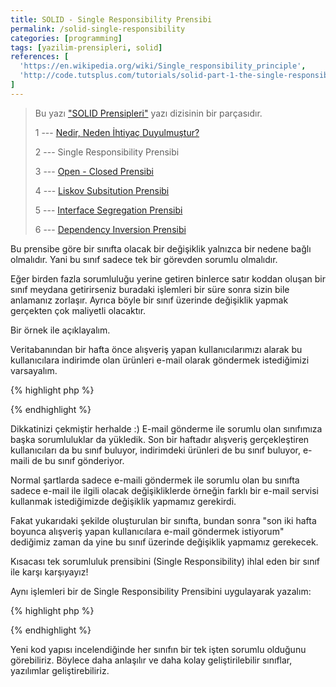 ```yaml
---
title: SOLID - Single Responsibility Prensibi
permalink: /solid-single-responsibility
categories: [programming]
tags: [yazilim-prensipleri, solid]
references: [
  'https://en.wikipedia.org/wiki/Single_responsibility_principle',
  'http://code.tutsplus.com/tutorials/solid-part-1-the-single-responsibility-principle--net-36074'
]
---
```


> Bu yazı ["SOLID Prensipleri"](/seriler/solid-prensipleri) yazı dizisinin bir parçasıdır.
>
> 1 --- [Nedir, Neden İhtiyaç Duyulmuştur?](/solid-nedir-neden-ihtiyac-duyulmustur)
>
> 2 --- Single Responsibility Prensibi
>
> 3 --- [Open - Closed Prensibi](/solid-open-closed)
>
> 4 --- [Liskov Subsitution Prensibi](/solid-liskov-subsitution)
>
> 5 --- [Interface Segregation Prensibi](/solid-interface-segregation)
>
> 6 --- [Dependency Inversion Prensibi](/solid-dependency-inversion)

Bu prensibe göre bir sınıfta olacak bir değişiklik yalnızca bir nedene bağlı olmalıdır. Yani bu sınıf sadece tek bir görevden sorumlu olmalıdır. 

Eğer birden fazla sorumluluğu yerine getiren binlerce satır koddan oluşan bir sınıf meydana getirirseniz buradaki işlemleri bir süre sonra sizin bile anlamanız zorlaşır. Ayrıca böyle bir sınıf üzerinde değişiklik yapmak gerçekten çok maliyetli olacaktır.

Bir örnek ile açıklayalım.

Veritabanından bir hafta önce alışveriş yapan kullanıcılarımızı alarak bu kullanıcılara indirimde olan ürünleri e-mail olarak göndermek istediğimizi varsayalım.

{% highlight php %}
<?php 

class EmailSender {
  // sorumluluk 1 - asıl sorumlu olduğu bu işlem!
  public function send(array $users, array $products)
  {
    // kullanıcılara indirimde olan ürünleri liste halinde e-mail gönderdiğimiz method.
  }

  // sorumluluk 2 - ekstra sorumluluk
  public function getUsers()
  {
    return '...'; // bir hafta önce alışveriş yapan kullanıcıların sorgusu.
  }

  // sorumluluk 3 - ekstra sorumluluk
  public function getProducts()
  {
    return '...'; // indirimdeki ürünleri getiren sorgu
  }
}
?>
{% endhighlight %}

Dikkatinizi çekmiştir herhalde :) E-mail gönderme ile sorumlu olan sınıfımıza başka sorumluluklar da yükledik.
Son bir haftadır alışveriş gerçekleştiren kullanıcıları da bu sınıf buluyor, indirimdeki ürünleri de bu sınıf buluyor, e-maili de bu sınıf gönderiyor.

Normal şartlarda sadece e-maili göndermek ile sorumlu olan bu sınıfta sadece e-mail ile ilgili olacak değişikliklerde örneğin farklı bir e-mail servisi kullanmak istediğimizde değişiklik yapmamız gerekirdi.

Fakat yukarıdaki şekilde oluşturulan bir sınıfta, bundan sonra "son iki hafta boyunca alışveriş yapan kullanıcılara e-mail göndermek istiyorum" dediğimiz zaman da yine bu sınıf üzerinde değişiklik yapmamız gerekecek.

Kısacası tek sorumluluk prensibini (Single Responsibility) ihlal eden bir sınıf ile karşı karşıyayız!

Aynı işlemleri bir de Single Responsibility Prensibini uygulayarak yazalım:

{% highlight php %}
<?php 

class UserRepository {
  public function getUsersByOrders($startDate, $endDate)
  {
    return '..'; // başlangıç ve bitiş tarih aralıkları arasında alışveriş yapan kullanıcıları getiren method
  }
}

class ProductRepository {
  public function getDiscountedProducts()
  {
    return '..'; // indirimdeki ürünleri getiren method
  }
}

class EmailSender {
  public function send(array $users, array $products)
  {
    // kullanıcılara indirimde olan ürünleri liste halinde e-mail gönderdiğimiz method.
  }
}
?>
{% endhighlight %}

Yeni kod yapısı incelendiğinde her sınıfın bir tek işten sorumlu olduğunu görebiliriz. 
Böylece daha anlaşılır ve daha kolay geliştirilebilir sınıflar, yazılımlar geliştirebiliriz.